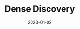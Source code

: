 ---
title: Dense Discovery
link : https://www.densediscovery.com/archive/
tags: ["newsletter"]
date: 2023-01-02
---